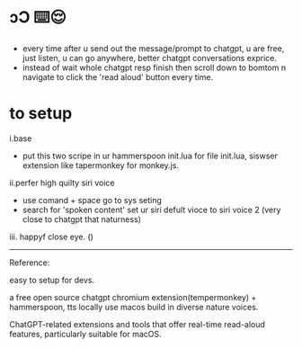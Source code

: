  # ɔƆ ⌨️😌

- every time after u send out the message/prompt to chatgpt, u are free, just listen, u can go anywhere, better chatgpt conversations exprice. 
- instead of wait whole chatgpt resp finish then scroll down to bomtom n navigate to click the 'read aloud' button every time. 

# to setup
i.base
- put this two scripe in ur hammerspoon init.lua for file init.lua, siswser extension like tapermonkey for monkey.js.


ii.perfer high quilty siri voice
- use comand + space go to sys seting
- search for 'spoken content' set ur siri defult vioce to siri voice 2 (very close to chatgpt that naturness)

iii.
happyf close eye. ()



---
Reference:

easy to setup for devs.

a free open source chatgpt chromium extension(tempermonkey) + hammerspoon, tts locally use macos build in diverse nature voices.

ChatGPT-related extensions and tools that offer real-time read-aloud features, particularly suitable for macOS.





